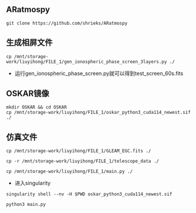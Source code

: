 ## ARatmospy
```
git clone https://github.com/shrieks/ARatmospy
```

## 生成相屏文件
```
cp /mnt/storage-work/liuyihong/FILE_1/gen_ionospheric_phase_screen_3layers.py ./
```

+ 运行gen_ionospheric_phase_screen.py就可以得到test_screen_60s.fits

## OSKAR镜像
```
mkdir OSKAR && cd OSKAR
cp /mnt/storage-work/liuyihong/FILE_1/oskar_python3_cuda114_newest.sif ./
```

## 仿真文件
```
cp /mnt/storage-work/liuyihong/FILE_1/GLEAM_EGC.fits ./

cp -r /mnt/storage-work/liuyihong/FILE_1/telescope_data ./

cp /mnt/storage-work/liuyihong/FILE_1/main.py ./
```


+ 进入singularity
```
singularity shell --nv -H $PWD oskar_python3_cuda114_newest.sif

python3 main.py
```
